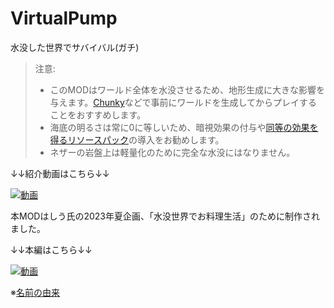 # VirtualPump

水没した世界でサバイバル(ガチ)

> 注意:
> - このMODはワールド全体を水没させるため、地形生成に大きな影響を与えます。[Chunky](https://modrinth.com/plugin/chunky)などで事前にワールドを生成してからプレイすることをおすすめします。
> - 海底の明るさは常に0に等しいため、暗視効果の付与や[同等の効果を得るリソースパック](https://modrinth.com/resourcepack/fullbright-ub)の導入をお勧めします。
> - ネザーの岩盤上は軽量化のために完全な水没にはなりません。

↓↓紹介動画はこちら↓↓

[![動画](http://img.youtube.com/vi/1N9_36BgHZk/0.jpg)](https://www.youtube.com/shorts/1N9_36BgHZk)

本MODはしう氏の2023年夏企画、「水没世界でお料理生活」のために制作されました。

↓↓本編はこちら↓↓

[![動画](http://img.youtube.com/vi/9byKpZSy35M/0.jpg)](https://youtu.be/9byKpZSy35M&list=PLAk_kz3mvfCuUaGz4e2ULsQ5bg_7A5SYH)

※[名前の由来](https://www.weblio.jp/wkpja/content/%E3%83%89%E3%83%A9%E3%81%88%E3%82%82%E3%82%93%E3%81%AE%E3%81%B2%E3%81%BF%E3%81%A4%E9%81%93%E5%85%B7+(%E3%81%8B%E3%81%82-%E3%81%8B%E3%81%9D)_%E6%9E%B6%E7%A9%BA%E6%B0%B4%E4%BD%93%E6%84%9F%E3%83%A1%E3%82%AC%E3%83%8D#:~:text=%E5%91%BC%E3%82%93%E3%81%A7%E3%81%84%E3%82%8B%E3%80%82-,%E6%9E%B6%E7%A9%BA%E6%B0%B4%E9%9D%A2%E3%82%B7%E3%83%9F%E3%83%A5%E3%83%AC%E3%83%BC%E3%82%BF%E3%83%BC%E3%83%BB%E3%83%9B%E3%82%9A%E3%83%B3%E3%83%95%E3%82%9A,-%E6%9E%B6%E7%A9%BA%E6%B0%B4%E9%9D%A2%E3%82%B7%E3%83%9F%E3%83%A5%E3%83%AC%E3%83%BC%E3%82%BF%E3%83%BC)
